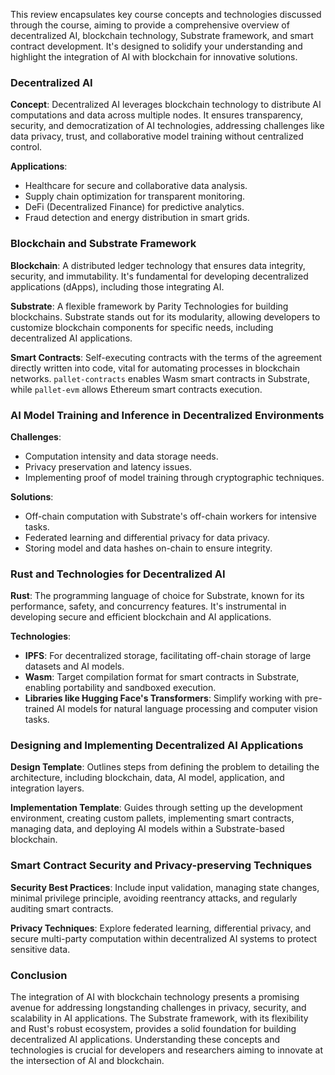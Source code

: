 This review encapsulates key course concepts and technologies discussed through the course, aiming to provide a comprehensive overview of decentralized AI, blockchain technology, Substrate framework, and smart contract development. It's designed to solidify your understanding and highlight the integration of AI with blockchain for innovative solutions.

### Decentralized AI

**Concept**: Decentralized AI leverages blockchain technology to distribute AI computations and data across multiple nodes. It ensures transparency, security, and democratization of AI technologies, addressing challenges like data privacy, trust, and collaborative model training without centralized control.

**Applications**:
- Healthcare for secure and collaborative data analysis.
- Supply chain optimization for transparent monitoring.
- DeFi (Decentralized Finance) for predictive analytics.
- Fraud detection and energy distribution in smart grids.

### Blockchain and Substrate Framework

**Blockchain**: A distributed ledger technology that ensures data integrity, security, and immutability. It's fundamental for developing decentralized applications (dApps), including those integrating AI.

**Substrate**: A flexible framework by Parity Technologies for building blockchains. Substrate stands out for its modularity, allowing developers to customize blockchain components for specific needs, including decentralized AI applications.

**Smart Contracts**: Self-executing contracts with the terms of the agreement directly written into code, vital for automating processes in blockchain networks. `pallet-contracts` enables Wasm smart contracts in Substrate, while `pallet-evm` allows Ethereum smart contracts execution.

### AI Model Training and Inference in Decentralized Environments

**Challenges**:
- Computation intensity and data storage needs.
- Privacy preservation and latency issues.
- Implementing proof of model training through cryptographic techniques.

**Solutions**:
- Off-chain computation with Substrate's off-chain workers for intensive tasks.
- Federated learning and differential privacy for data privacy.
- Storing model and data hashes on-chain to ensure integrity.

### Rust and Technologies for Decentralized AI

**Rust**: The programming language of choice for Substrate, known for its performance, safety, and concurrency features. It's instrumental in developing secure and efficient blockchain and AI applications.

**Technologies**:
- **IPFS**: For decentralized storage, facilitating off-chain storage of large datasets and AI models.
- **Wasm**: Target compilation format for smart contracts in Substrate, enabling portability and sandboxed execution.
- **Libraries like Hugging Face's Transformers**: Simplify working with pre-trained AI models for natural language processing and computer vision tasks.

### Designing and Implementing Decentralized AI Applications

**Design Template**: Outlines steps from defining the problem to detailing the architecture, including blockchain, data, AI model, application, and integration layers.

**Implementation Template**: Guides through setting up the development environment, creating custom pallets, implementing smart contracts, managing data, and deploying AI models within a Substrate-based blockchain.

### Smart Contract Security and Privacy-preserving Techniques

**Security Best Practices**: Include input validation, managing state changes, minimal privilege principle, avoiding reentrancy attacks, and regularly auditing smart contracts.

**Privacy Techniques**: Explore federated learning, differential privacy, and secure multi-party computation within decentralized AI systems to protect sensitive data.

### Conclusion

The integration of AI with blockchain technology presents a promising avenue for addressing longstanding challenges in privacy, security, and scalability in AI applications. The Substrate framework, with its flexibility and Rust's robust ecosystem, provides a solid foundation for building decentralized AI applications. Understanding these concepts and technologies is crucial for developers and researchers aiming to innovate at the intersection of AI and blockchain.